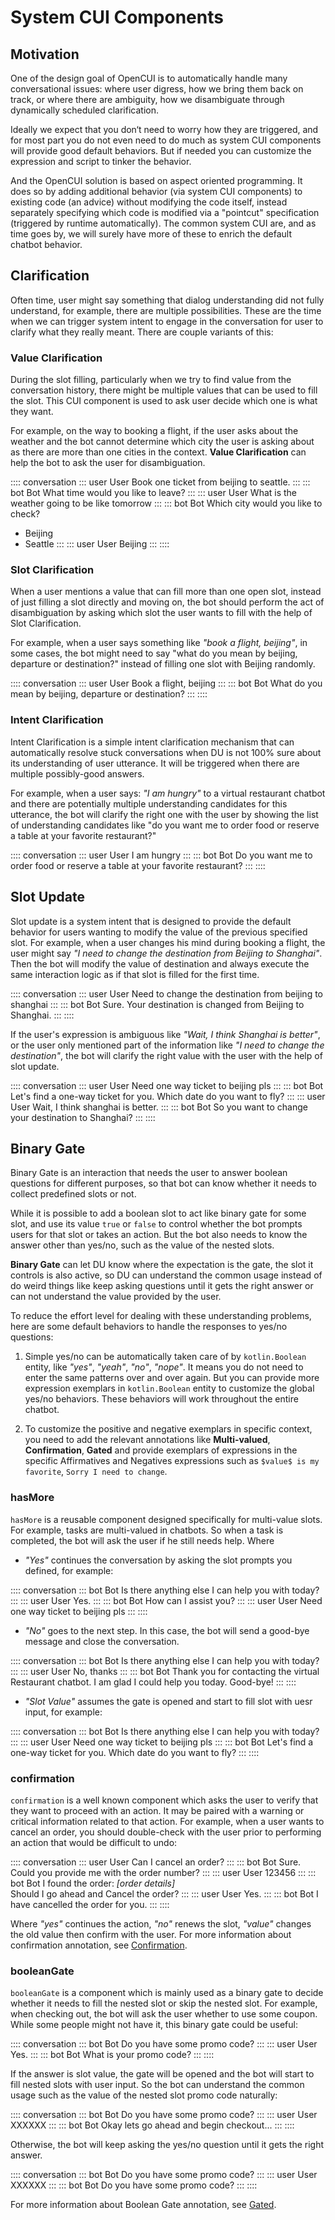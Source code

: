 # System CUI Components

## Motivation

One of the design goal of OpenCUI is to automatically handle many conversational issues: where user digress, how we bring them back on track, or where there are ambiguity, how we disambiguate through dynamically scheduled clarification. 

Ideally we expect that you don‘t need to worry how they are triggered, and for most part you do not even need to do much as system CUI components will provide good default behaviors. But if needed you can customize the expression and script to tinker the behavior. 

And the OpenCUI solution is based on aspect oriented programming. It does so by adding additional behavior (via system CUI components) to existing code (an advice) without modifying the code itself, instead separately specifying which code is modified via a "pointcut" specification (triggered by runtime automatically). The  common system CUI are, and as time goes by, we will surely have more of these to enrich the default chatbot behavior.

## Clarification
Often time, user might say something that dialog understanding did not fully understand, for example, there are multiple possibilities. These are the time when we can trigger system intent to engage in the conversation for user to clarify what they really meant. There are couple variants of this:

### Value Clarification
During the slot filling, particularly when we try to find value from the conversation history, there might be multiple values that can be used to fill the slot. This CUI component is used to ask user decide which one is what they want.

For example, on the way to booking a flight, if the user asks about the weather and the bot cannot determine which city the user is asking about as there are more than one cities in the context. **Value Clarification** can help the bot to ask the user for disambiguation.

:::: conversation
::: user User
Book one ticket from beijing to seattle.
:::
::: bot Bot
What time would you like to leave?
:::
::: user User
What is the weather going to be like tomorrow
:::
::: bot Bot
Which city would you like to check?
- Beijing
- Seattle
:::
::: user User
Beijing
:::
::::

### Slot Clarification
When a user mentions a value that can fill more than one open slot, instead of just filling a slot directly and moving on, the bot should perform the act of disambiguation by asking which slot the user wants to fill with the help of Slot Clarification.

For example, when a user says something like *"book a flight, beijing"*, in some cases, the bot might need to say "what do you mean by beijing, departure or destination?" instead of filling one slot with Beijing randomly.

:::: conversation
::: user User
Book a flight, beijing
:::
::: bot Bot
What do you mean by beijing, departure or destination?
:::
::::

### Intent Clarification
Intent Clarification is a simple intent clarification mechanism that can automatically resolve stuck conversations when DU is not 100% sure about its understanding of user utterance. It will be triggered when there are multiple possibly-good answers. 

For example, when a user says: *"I am hungry"* to a virtual restaurant chatbot and there are potentially multiple understanding candidates for this utterance, the bot will clarify the right one with the user by showing the list of understanding candidates like "do you want me to order food or reserve a table at your favorite restaurant?"

:::: conversation
::: user User
I am hungry
:::
::: bot Bot
Do you want me to order food or reserve a table at your favorite restaurant?
:::
::::


## Slot Update

Slot update is a system intent that is designed to provide the default behavior for users wanting to modify the value of the previous specified slot. For example, when a user changes his mind during booking a flight, the user might say *"I need to change the destination from Beijing to Shanghai"*. Then the bot will modify the value of destination and always execute the same interaction logic as if that slot is filled for the first time.

:::: conversation
::: user User
Need to change the destination from beijing to shanghai
:::
::: bot Bot
Sure. Your destination is changed from Beijing to Shanghai.
:::
::::

If the user's expression is ambiguous like *"Wait, I think Shanghai is better"*, or the user only  mentioned part of the information like *"I need to change the destination"*, the bot will clarify the right value with the user with the help of slot update.

:::: conversation
::: user User
Need one way ticket to beijing pls
:::
::: bot Bot
Let's find a one-way ticket for you. Which date do you want to fly?
:::
::: user User
Wait, I think shanghai is better.
:::
::: bot Bot
So you want to change your destination to Shanghai?
:::
::::

## Binary Gate
Binary Gate is an interaction that needs the user to answer boolean questions for different purposes, so that bot can know whether it needs to collect predefined slots or not. 

While it is possible to add a boolean slot to act like binary gate for some slot, and use its value `true` or `false` to control whether the bot prompts users for that slot or takes an action. But the bot also needs to know the answer other than yes/no, such as the value of the nested slots. 

**Binary Gate** can let DU know where the expectation is the gate, the slot it controls is also active, so DU can understand the common usage instead of do weird things like keep asking questions until it gets the right answer or can not understand the value provided by the user.

To reduce the effort level for dealing with these understanding problems, here are some default behaviors to handle the responses to yes/no questions: 

1. Simple yes/no can be automatically taken care of by `kotlin.Boolean` entity, like *"yes"*, *"yeah"*, *"no"*, *"nope"*. It means you do not need to enter the same patterns over and over again. But you can provide more expression exemplars in `kotlin.Boolean` entity to customize the global yes/no behaviors. These behaviors will work throughout the entire chatbot. 

2. To customize the positive and negative exemplars in specific context, you need to add the relevant annotations like **Multi-valued**, **Confirmation**, **Gated** and provide exemplars of expressions in the specific Affirmatives and Negatives expressions such as `$value$ is my favorite`, `Sorry I need to change`. 

### hasMore
`hasMore` is a reusable component designed specifically for multi-value slots. For example, tasks are multi-valued in chatbots. So when a task is completed, the bot will ask the user if he still needs help. Where 

- *"Yes"* continues the conversation by asking the slot prompts you defined, for example:

:::: conversation
::: bot Bot
Is there anything else I can help you with today?
:::
::: user User
Yes.
:::
::: bot Bot
How can I assist you?
:::
::: user User
Need one way ticket to beijing pls
:::
::::

- *"No"* goes to the next step. In this case, the bot will send a good-bye message and close the conversation.

:::: conversation
::: bot Bot
Is there anything else I can help you with today?
:::
::: user User
No, thanks
:::
::: bot Bot
Thank you for contacting the virtual Restaurant chatbot. I am glad I could help you today. Good-bye!
:::
::::

- *"Slot Value"* assumes the gate is opened and start to fill slot with uesr input, for example:

:::: conversation
::: bot Bot
Is there anything else I can help you with today?
:::
::: user User
Need one way ticket to beijing pls
:::
::: bot Bot
Let's find a one-way ticket for you. Which date do you want to fly?
:::
::::

### confirmation

`confirmation` is a well known component which asks the user to verify that they want to proceed with an action. It may be paired with a warning or critical information related to that action. For example, when a user wants to cancel an order, you should double-check with the user prior to performing an action that would be difficult to undo:

:::: conversation
::: user User
Can I cancel an order?
:::
::: bot Bot
Sure. Could you provide me with the order number?
:::
::: user User
123456
:::
::: bot Bot
I found the order: *[order details]* <br>Should I go ahead and Cancel the order?
:::
::: user User
Yes.
:::
::: bot Bot
I have cancelled the order for you. 
:::
::::

Where *"yes"* continues the action, *"no"* renews the slot, *"value"* changes the old value then confirm with the user. For more information about confirmation annotation, see [Confirmation](confirmation.md). 

### booleanGate

`booleanGate` is a component which is mainly used as a binary gate to decide whether it needs to fill the nested slot or skip the nested slot. For example, when checking out, the bot will ask the user whether to use some coupon. While some people might not have it, this binary gate could be useful: 

:::: conversation
::: bot Bot
Do you have some promo code?
:::
::: user User
Yes.
:::
::: bot Bot
What is your promo code?
:::
::::

If the answer is slot value, the gate will be opened and the bot will start to fill nested slots with user input. So the bot can understand the common usage such as the value of the nested slot promo code naturally:  

:::: conversation
::: bot Bot
Do you have some promo code?
:::
::: user User
XXXXXX
:::
::: bot Bot
Okay lets go ahead and begin checkout...
:::
::::

Otherwise, the bot will keep asking the yes/no question until it gets the right answer.

:::: conversation
::: bot Bot
Do you have some promo code?
:::
::: user User
XXXXXX 
:::
::: bot Bot
Do you have some promo code?
:::
::::

For more information about Boolean Gate annotation, see [Gated](fillstrategy.md#gated). 